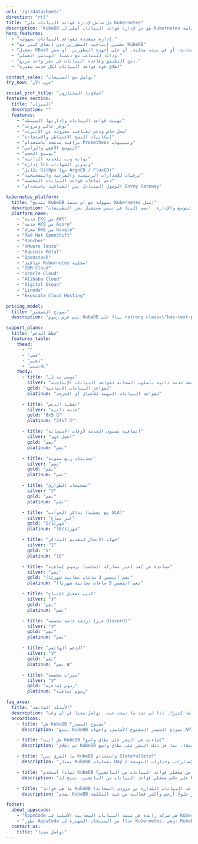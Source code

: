 ```yaml
---
url: '/ar/datasheet/'
direction: "rtl"
title: "حل شامل لإدارة قواعد البيانات على Kubernetes"
description: "KubeDB هو حل لإدارة قواعد البيانات أصلي لـ Kubernetes يُبسِّط ويُؤتمت المهام الروتينية مثل التهيئة، المراقبة، التحديث، التصحيح، التوسيع، توسيع الحجم، النسخ الاحتياطي، الاستعادة، اكتشاف الأعطال، والإصلاح لأنواع مختلفة من قواعد البيانات الشهيرة على أي سحابة عامة أو خاصة."
hero_features:
  - "إدارة متعددة لقواعد البيانات بسهولة."
  - "تحسين إنتاجية المطورين دون إنفاق كبير مع KubeDB"
  - "تشغيل DBaaS الخاص بك على أي سحابة، أو في بيئة محلية، أو على أجهزة المطورين، أو ضمن CI/CD."
  - "وداعًا للمتاعب مع دعمنا الهندسي العملي."
  - "دمج التطبيق وقاعدة البيانات في نشر واحد سريع."
  - "إطلاق قوة قواعد البيانات لكل خدمة صغيرة"

contact_sales: "تواصل مع المبيعات"
try_now: "جرب الآن"

social_prof_title: "عملاؤنا المختارون"
features_section:
  title: "الميزات"
  description: ""
  features:
    - "تهيئة قواعد البيانات وإدارتها المبسطة"
    - "توفر عالي ومرونة"
    - "سجل خاص ودعم لعناقيد معزولة عن الإنترنت"
    - "إمكانيات النسخ الاحتياطي والاستعادة"
    - "مراقبة مدمجة باستخدام Prometheus وتنبيهات"
    - "التوسع الأفقي والرأسي"
    - "توسيع الحجم"
    - "بوابة ويب للخدمة الذاتية"
    - "إدارة TLS وتدوير الشهادات"
    - "تكامل GitOps (مع ArgoCD / FluxCD)"
    - "ترقيات للإصدارات الرئيسية والفرعية والتصحيحية"
    - "دعم إضافات قواعد البيانات المخصصة"
    - "الوصول المتبادل بين العناقيد باستخدام Envoy Gateway"

kubernetes_platform:
  title: "يندمج KubeDB بسهولة مع أي منصة Kubernetes مثل:"
  description: "اختر منصتك المفضلة واستمتع بالنشر والتوسع والإدارة. انضم إلينا في تبني مستقبل نشر التطبيقات."
  platform_name:
    - "خدمة EKS من AWS"
    - "خدمة AKS من Azure"
    - "محرك GKE من Google"
    - "Red Hat OpenShift"
    - "Rancher"
    - "VMware Tanzu"
    - "Equinix Metal"
    - "Openstack"
    - "عناقيد Kubernetes محلية"
    - "IBM Cloud"
    - "Oracle Cloud"
    - "Alibaba Cloud"
    - "Digital Ocean"
    - "Linode"
    - "Exoscale Cloud Hosting"

pricing_model:
  title: "نموذج التسعير"
  description: "يتم فرض رسوم KubeDB بناءً على <strong class=\"has-text-primary\">الحد الأقصى للذاكرة المخصص لحاويات قواعد البيانات التي يديرها KubeDB (وليس الذاكرة الخاصة بعقد Kubernetes).</strong> على سبيل المثال، PostgreSQL مكون من 3 نسخ، كل منها بذاكرة 8 جيجابايت، سيتم احتسابه على أنه 24 جيجابايت لأغراض الفوترة."

support_plans:
  title: "خطط الدعم"
  features_table:
    thead:
      - ""
      - "فضي"
      - "ذهبي"
      - "بلاتيني"
    tbody:
      - title: "موصى به لـ"
        silver: "خطة خدمة ذاتية بأسلوب السحابة لقواعد البيانات الإنتاجية"
        gold: "لقواعد البيانات الإنتاجية"
        platinum: "لقواعد البيانات المهمة للأعمال أو الحرجة"

      - title: "تغطية الدعم"
        silver: "خدمة ذاتية"
        gold: "8x5 ⏰"
        platinum: "24x7 ⏰"

      - title: "اتفاقية مستوى الخدمة لأوقات الاستجابة"
        silver: "أفضل جهد"
        gold: "نعم"
        platinum: "نعم"

      - title: "تحديثات ربع سنوية"
        silver: "نعم"
        gold: "نعم"
        platinum: "نعم"

      - title: "تصحيحات الطوارئ"
        silver: "لا"
        gold: "نعم"
        platinum: "نعم"

      - title: "تذاكر الحوادث (مع تغطية SLA)"
        silver: "غير متاح"
        gold: "5/شهريًا"
        platinum: "10/شهريًا"

      - title: "جهات الاتصال لتقديم التذاكر"
        silver: "1"
        gold: "5"
        platinum: "10"

      - title: "مساعدة عن بُعد (عبر مشاركة الشاشة) برسوم إضافية"
        silver: "نعم"
        gold: "نعم (تتضمن 3 ساعات مجانية شهريًا)"
        platinum: "نعم (تتضمن 5 ساعات مجانية شهريًا)"

      - title: "كتيب تشغيل الإنتاج"
        silver: "لا"
        gold: "نعم"
        platinum: "نعم"

      - title: "دردشة خاصة مخصصة (عبر Discord)"
        silver: "لا"
        gold: "نعم"
        platinum: "نعم"

      - title: "الدعم الهاتفي"
        silver: "لا"
        gold: "نعم"
        platinum: "نعم ☎"

      - title: "ميزات مخصصة"
        silver: "لا"
        gold: "رسوم إضافية"
        platinum: "رسوم إضافية"

faq_area:
  title: "الأسئلة الشائعة"
  description: "إليك بعض الأسئلة التي نتلقاها كثيرًا. إذا لم تجد ما تبحث عنه، تواصل معنا في أي وقت."
  accordions:
    - title: "هل KubeDB مفتوح المصدر؟"
      description: "يتبع KubeDB نموذج المصدر المفتوح الأساسي. واجهات API والعميل متاحة بموجب ترخيص Apache v2 للتكامل مع مشاريع العملاء."

    - title: "هل أثبت KubeDB كفاءته في النشر على نطاق واسع؟"
      description: "تم إطلاق KubeDB في عام 2017، ومنذ ذلك الحين تم نشره عبر العديد من العملاء، بما في ذلك النشر على نطاق واسع."

    - title: "ما الفرق بين KubeDB واستخدام StatefulSets؟"
      description: "يمتاز KubeDB بعمليات Day 2 الشاملة، بما في ذلك المراقبة، والتنبيهات، والنسخ الاحتياطي/الاستعادة، وترقيات الإصدارات، وخيارات التوسعة."

    - title: "لماذا أستخدم KubeDB بدلاً من مشغلي قواعد البيانات من البائعين؟"
      description: "على عكس مشغلي قواعد البيانات من البائعين، يتيح لك KubeDB تلبية جميع احتياجات قاعدة البيانات ضمن عقد واحد وبأقل جهد هندسي."

    - title: "ما هي فوائد KubeDB مقارنة بخدمات قواعد البيانات المُدارة من مزودي السحابة؟"
      description: "يقدم KubeDB مجموعة واسعة من قواعد البيانات، ويدعم البيئات متعددة السحابة والمحلية، ويوفر حلولًا أرخص وأكثر فعالية من حيث التكلفة."

footer:
  about_appscode: 
    - "AppsCode هي شركة رائدة في منصة البيانات السحابية الأصلية لـ Kubernetes. تأسست AppsCode في عام 2016 على يد Tamal Saha، وهو مهندس سابق في Google."
    - "تطور AppsCode عددًا من المنتجات الشهيرة لـ Kubernetes، وهي: KubeDB، وStash، وKubeVault، وKubeform، وVoyager. يقع المقر الرئيسي لـ AppsCode في لاس فيغاس، نيفادا، الولايات المتحدة، مع مكاتب هندسية في دكا، بنغلاديش."
  contact_us:
    title: "تواصل معنا"
---
```

